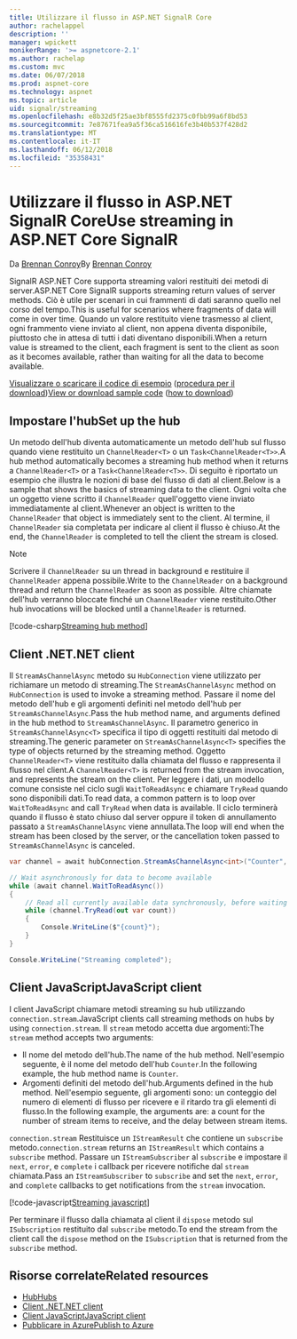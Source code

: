 ```yaml
---
title: Utilizzare il flusso in ASP.NET SignalR Core
author: rachelappel
description: ''
manager: wpickett
monikerRange: '>= aspnetcore-2.1'
ms.author: rachelap
ms.custom: mvc
ms.date: 06/07/2018
ms.prod: aspnet-core
ms.technology: aspnet
ms.topic: article
uid: signalr/streaming
ms.openlocfilehash: e8b32d5f25ae3bf8555fd2375c0fbb99a6f8bd53
ms.sourcegitcommit: 7e87671fea9a5f36ca516616fe3b40b537f428d2
ms.translationtype: MT
ms.contentlocale: it-IT
ms.lasthandoff: 06/12/2018
ms.locfileid: "35358431"
---
```

# <a name="use-streaming-in-aspnet-core-signalr"></a><span data-ttu-id="b4057-102">Utilizzare il flusso in ASP.NET SignalR Core</span><span class="sxs-lookup"><span data-stu-id="b4057-102">Use streaming in ASP.NET Core SignalR</span></span>

<span data-ttu-id="b4057-103">Da [Brennan Conroy](https://github.com/BrennanConroy)</span><span class="sxs-lookup"><span data-stu-id="b4057-103">By [Brennan Conroy](https://github.com/BrennanConroy)</span></span>

<span data-ttu-id="b4057-104">SignalR ASP.NET Core supporta streaming valori restituiti dei metodi di server.</span><span class="sxs-lookup"><span data-stu-id="b4057-104">ASP.NET Core SignalR supports streaming return values of server methods.</span></span> <span data-ttu-id="b4057-105">Ciò è utile per scenari in cui frammenti di dati saranno quello nel corso del tempo.</span><span class="sxs-lookup"><span data-stu-id="b4057-105">This is useful for scenarios where fragments of data will come in over time.</span></span> <span data-ttu-id="b4057-106">Quando un valore restituito viene trasmesso al client, ogni frammento viene inviato al client, non appena diventa disponibile, piuttosto che in attesa di tutti i dati diventano disponibili.</span><span class="sxs-lookup"><span data-stu-id="b4057-106">When a return value is streamed to the client, each fragment is sent to the client as soon as it becomes available, rather than waiting for all the data to become available.</span></span>

<span data-ttu-id="b4057-107">[Visualizzare o scaricare il codice di esempio](https://github.com/aspnet/Docs/tree/live/aspnetcore/signalr/streaming/sample) ([procedura per il download](xref:tutorials/index#how-to-download-a-sample))</span><span class="sxs-lookup"><span data-stu-id="b4057-107">[View or download sample code](https://github.com/aspnet/Docs/tree/live/aspnetcore/signalr/streaming/sample) ([how to download](xref:tutorials/index#how-to-download-a-sample))</span></span>

## <a name="set-up-the-hub"></a><span data-ttu-id="b4057-108">Impostare l'hub</span><span class="sxs-lookup"><span data-stu-id="b4057-108">Set up the hub</span></span>

<span data-ttu-id="b4057-109">Un metodo dell'hub diventa automaticamente un metodo dell'hub sul flusso quando viene restituito un `ChannelReader<T>` o un `Task<ChannelReader<T>>`.</span><span class="sxs-lookup"><span data-stu-id="b4057-109">A hub method automatically becomes a streaming hub method when it returns a `ChannelReader<T>` or a `Task<ChannelReader<T>>`.</span></span> <span data-ttu-id="b4057-110">Di seguito è riportato un esempio che illustra le nozioni di base del flusso di dati al client.</span><span class="sxs-lookup"><span data-stu-id="b4057-110">Below is a sample that shows the basics of streaming data to the client.</span></span> <span data-ttu-id="b4057-111">Ogni volta che un oggetto viene scritto il `ChannelReader` quell'oggetto viene inviato immediatamente al client.</span><span class="sxs-lookup"><span data-stu-id="b4057-111">Whenever an object is written to the `ChannelReader` that object is immediately sent to the client.</span></span> <span data-ttu-id="b4057-112">Al termine, il `ChannelReader` sia completata per indicare al client il flusso è chiuso.</span><span class="sxs-lookup"><span data-stu-id="b4057-112">At the end, the `ChannelReader` is completed to tell the client the stream is closed.</span></span>

> [!NOTE]
> <span data-ttu-id="b4057-113">Scrivere il `ChannelReader` su un thread in background e restituire il `ChannelReader` appena possibile.</span><span class="sxs-lookup"><span data-stu-id="b4057-113">Write to the `ChannelReader` on a background thread and return the `ChannelReader` as soon as possible.</span></span> <span data-ttu-id="b4057-114">Altre chiamate dell'hub verranno bloccate finché un `ChannelReader` viene restituito.</span><span class="sxs-lookup"><span data-stu-id="b4057-114">Other hub invocations will be blocked until a `ChannelReader` is returned.</span></span>

[!code-csharp[Streaming hub method](streaming/sample/hubs/streamhub.cs?range=10-34)]

## <a name="net-client"></a><span data-ttu-id="b4057-115">Client .NET</span><span class="sxs-lookup"><span data-stu-id="b4057-115">.NET client</span></span>

<span data-ttu-id="b4057-116">Il `StreamAsChannelAsync` metodo su `HubConnection` viene utilizzato per richiamare un metodo di streaming.</span><span class="sxs-lookup"><span data-stu-id="b4057-116">The `StreamAsChannelAsync` method on `HubConnection` is used to invoke a streaming method.</span></span> <span data-ttu-id="b4057-117">Passare il nome del metodo dell'hub e gli argomenti definiti nel metodo dell'hub per `StreamAsChannelAsync`.</span><span class="sxs-lookup"><span data-stu-id="b4057-117">Pass the hub method name, and arguments defined in the hub method to `StreamAsChannelAsync`.</span></span> <span data-ttu-id="b4057-118">Il parametro generico in `StreamAsChannelAsync<T>` specifica il tipo di oggetti restituiti dal metodo di streaming.</span><span class="sxs-lookup"><span data-stu-id="b4057-118">The generic parameter on `StreamAsChannelAsync<T>` specifies the type of objects returned by the streaming method.</span></span> <span data-ttu-id="b4057-119">Oggetto `ChannelReader<T>` viene restituito dalla chiamata del flusso e rappresenta il flusso nel client.</span><span class="sxs-lookup"><span data-stu-id="b4057-119">A `ChannelReader<T>` is returned from the stream invocation, and represents the stream on the client.</span></span> <span data-ttu-id="b4057-120">Per leggere i dati, un modello comune consiste nel ciclo sugli `WaitToReadAsync` e chiamare `TryRead` quando sono disponibili dati.</span><span class="sxs-lookup"><span data-stu-id="b4057-120">To read data, a common pattern is to loop over `WaitToReadAsync` and call `TryRead` when data is available.</span></span> <span data-ttu-id="b4057-121">Il ciclo terminerà quando il flusso è stato chiuso dal server oppure il token di annullamento passato a `StreamAsChannelAsync` viene annullata.</span><span class="sxs-lookup"><span data-stu-id="b4057-121">The loop will end when the stream has been closed by the server, or the cancellation token passed to `StreamAsChannelAsync` is canceled.</span></span>

```csharp
var channel = await hubConnection.StreamAsChannelAsync<int>("Counter", 10, 500, CancellationToken.None);

// Wait asynchronously for data to become available
while (await channel.WaitToReadAsync())
{
    // Read all currently available data synchronously, before waiting for more data
    while (channel.TryRead(out var count))
    {
        Console.WriteLine($"{count}");
    }
}

Console.WriteLine("Streaming completed");
```

## <a name="javascript-client"></a><span data-ttu-id="b4057-122">Client JavaScript</span><span class="sxs-lookup"><span data-stu-id="b4057-122">JavaScript client</span></span>

<span data-ttu-id="b4057-123">I client JavaScript chiamare metodi streaming su hub utilizzando `connection.stream`.</span><span class="sxs-lookup"><span data-stu-id="b4057-123">JavaScript clients call streaming methods on hubs by using `connection.stream`.</span></span> <span data-ttu-id="b4057-124">Il `stream` metodo accetta due argomenti:</span><span class="sxs-lookup"><span data-stu-id="b4057-124">The `stream` method accepts two arguments:</span></span>

* <span data-ttu-id="b4057-125">Il nome del metodo dell'hub.</span><span class="sxs-lookup"><span data-stu-id="b4057-125">The name of the hub method.</span></span> <span data-ttu-id="b4057-126">Nell'esempio seguente, è il nome del metodo dell'hub `Counter`.</span><span class="sxs-lookup"><span data-stu-id="b4057-126">In the following example, the hub method name is `Counter`.</span></span>
* <span data-ttu-id="b4057-127">Argomenti definiti del metodo dell'hub.</span><span class="sxs-lookup"><span data-stu-id="b4057-127">Arguments defined in the hub method.</span></span> <span data-ttu-id="b4057-128">Nell'esempio seguente, gli argomenti sono: un conteggio del numero di elementi di flusso per ricevere e il ritardo tra gli elementi di flusso.</span><span class="sxs-lookup"><span data-stu-id="b4057-128">In the following example, the arguments are: a count for the number of stream items to receive, and the delay between stream items.</span></span>

<span data-ttu-id="b4057-129">`connection.stream` Restituisce un `IStreamResult` che contiene un `subscribe` metodo.</span><span class="sxs-lookup"><span data-stu-id="b4057-129">`connection.stream` returns an `IStreamResult` which contains a `subscribe` method.</span></span> <span data-ttu-id="b4057-130">Passare un `IStreamSubscriber` al `subscribe` e impostare il `next`, `error`, e `complete` i callback per ricevere notifiche dal `stream` chiamata.</span><span class="sxs-lookup"><span data-stu-id="b4057-130">Pass an `IStreamSubscriber` to `subscribe` and set the `next`, `error`, and `complete` callbacks to get notifications from the `stream` invocation.</span></span>

[!code-javascript[Streaming javascript](streaming/sample/wwwroot/js/stream.js?range=19-36)]

<span data-ttu-id="b4057-131">Per terminare il flusso dalla chiamata al client il `dispose` metodo sul `ISubscription` restituito dal `subscribe` metodo.</span><span class="sxs-lookup"><span data-stu-id="b4057-131">To end the stream from the client call the `dispose` method on the `ISubscription` that is returned from the `subscribe` method.</span></span>

## <a name="related-resources"></a><span data-ttu-id="b4057-132">Risorse correlate</span><span class="sxs-lookup"><span data-stu-id="b4057-132">Related resources</span></span>

* [<span data-ttu-id="b4057-133">Hub</span><span class="sxs-lookup"><span data-stu-id="b4057-133">Hubs</span></span>](xref:signalr/hubs)
* [<span data-ttu-id="b4057-134">Client .NET</span><span class="sxs-lookup"><span data-stu-id="b4057-134">.NET client</span></span>](xref:signalr/dotnet-client)
* [<span data-ttu-id="b4057-135">Client JavaScript</span><span class="sxs-lookup"><span data-stu-id="b4057-135">JavaScript client</span></span>](xref:signalr/javascript-client)
* [<span data-ttu-id="b4057-136">Pubblicare in Azure</span><span class="sxs-lookup"><span data-stu-id="b4057-136">Publish to Azure</span></span>](xref:signalr/publish-to-azure-web-app)